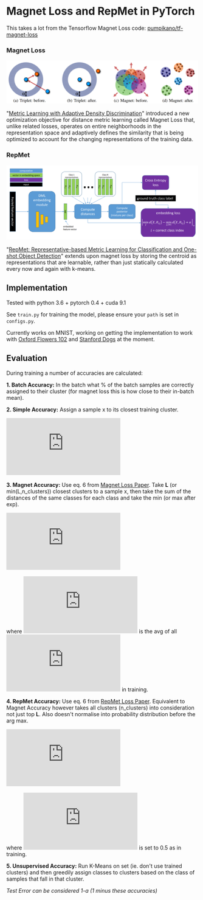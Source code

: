 # Magnet Loss and RepMet in PyTorch

This takes a lot from the Tensorflow Magnet Loss code: [pumpikano/tf-magnet-loss](https://github.com/pumpikano/tf-magnet-loss)

### Magnet Loss
![Figure 3 from paper](magnet.png)

"[Metric Learning with Adaptive Density Discrimination](http://arxiv.org/pdf/1511.05939v2.pdf)" introduced
a new optimization objective for distance metric learning called Magnet Loss that, unlike related losses,
operates on entire neighborhoods in the representation space and adaptively defines the similarity that is
being optimized to account for the changing representations of the training data.

### RepMet
![Figure 2 from paper](repmet.png)

"[RepMet: Representative-based Metric Learning for Classification and One-shot Object Detection](https://arxiv.org/pdf/1806.04728.pdf)"
extends upon magnet loss by storing the centroid as representations that are learnable, rather than just
 statically calculated every now and again with k-means.

## Implementation

Tested with python 3.6 + pytorch 0.4 + cuda 9.1

See `train.py` for training the model, please ensure your `path` is set in `configs.py`.

Currently works on MNIST, working on getting the implementation to work with [Oxford Flowers 102](http://www.robots.ox.ac.uk/~vgg/data/flowers/102/) and [Stanford Dogs](http://vision.stanford.edu/aditya86/ImageNetDogs/) at the moment.

## Evaluation
During training a number of accuracies are calculated:

**1. Batch Accuracy:**
In the batch what % of the batch samples are correctly assigned to their cluster (for magnet loss this is how close to their in-batch mean).

**2. Simple Accuracy:** 
Assign a sample x to its closest training cluster. 

![eq simple](https://latex.codecogs.com/gif.latex?C%28x%29%20%3D%20C%28%5Ctextup%7Barg%7D%20%5Cunderset%7Bi%3D1%2C...%2Cn%5C_clusters%7D%7B%5Ctextup%7Bmin%7D%7D%20%5Cleft%20%5C%7C%20x%20-%20r_i%20%5Cright%20%5C%7C%5E2_2%29)
 
**3. Magnet Accuracy:** 
Use eq. 6 from [Magnet Loss Paper](http://arxiv.org/pdf/1511.05939v2.pdf). Take **L** (or min(L,n_clusters)) closest clusters to a sample x,
then take the sum of the distances of the same classes for each class and take the min (or max after exp).

![eq 6 ML](https://latex.codecogs.com/gif.latex?C%28x%29%20%3D%20%5Ctextup%7Barg%7D%20%5Cunderset%7Bc%3D1%2C...%2CN%7D%7B%5Ctextup%7Bmax%7D%7D%20%5Cfrac%7B%5Csum_%7Bl%3AC%28r_l%29%3Dc%7D%20e%5E%7B-%5Cfrac%7B1%7D%7B2%5Csigma%20%5E2%7D%20%5Cleft%20%5C%7C%20x%20-%20r_l%20%5Cright%20%5C%7C%5E2_2%7D%7D%7B%5Csum_%7Bl%3D1%7D%5E%7BL%7De%5E%7B-%5Cfrac%7B1%7D%7B2%5Csigma%20%5E2%7D%20%5Cleft%20%5C%7C%20x%20-%20r_l%20%5Cright%20%5C%7C%5E2_2%7D%7D)

where ![sig2](https://latex.codecogs.com/gif.latex?%5Csigma%20%5E2) is the avg of all ![sig2](https://latex.codecogs.com/gif.latex?%5Csigma%20%5E2) in training.

**4. RepMet Accuracy:** 
Use eq. 6 from [RepMet Loss Paper](https://arxiv.org/pdf/1806.04728.pdf). Equivalent to Magnet Accuracy however takes all clusters (n_clusters) into consideration not just top **L**.
Also doesn't normalise into probability distribution before the arg max.

![eq 6 RM](https://latex.codecogs.com/gif.latex?C%28x%29%20%3D%20%5Ctextup%7Barg%7D%20%5Cunderset%7Bc%3D1%2C...%2CN%7D%7B%5Ctextup%7Bmax%7D%7D%20%5Csum_%7Bi%3AC%28r_i%29%3Dc%7D%20e%5E%7B-%5Cfrac%7B1%7D%7B2%5Csigma%20%5E2%7D%20%5Cleft%20%5C%7C%20x%20-%20r_i%20%5Cright%20%5C%7C%5E2_2%7D)

where ![sig2](https://latex.codecogs.com/gif.latex?%5Csigma%20%5E2) is set to 0.5 as in training.

**5. Unsupervised Accuracy:** 
Run K-Means on set (ie. don't use trained clusters) and then greedily assign classes to clusters based on the class of samples that fall in that cluster.  

*Test Error can be considered 1-a (1 minus these accuracies)*